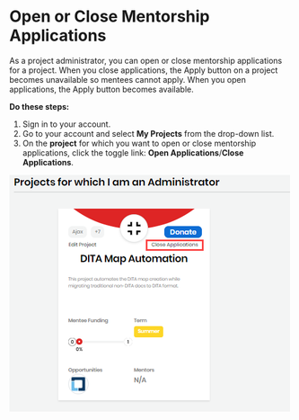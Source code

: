 # Open or Close Mentorship Applications

As a project administrator, you can open or close mentorship applications for a project. When you close applications, the Apply button on a project becomes unavailable so mentees cannot apply. When you open applications, the Apply button becomes available.

**Do these steps:**

1. Sign in to your account.
2. Go to your account and select **My Projects** from the drop-down list.
3. On the **project** for which you want to open or close mentorship applications, click the toggle link: **Open Applications**/**Close Applications**.

![](../../../.gitbook/assets/open-close-application.png)

